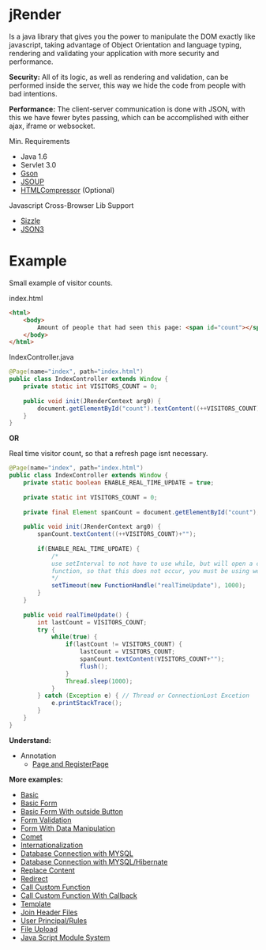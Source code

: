 jRender
=========
Is a java library that gives you the power to manipulate the DOM exactly like javascript, taking advantage of Object Orientation and language typing, rendering and validating your application with more security and performance.

**Security:**
All of its logic, as well as rendering and validation, can be performed inside the server, this way we hide the code from people with bad intentions.

**Performance:**
The client-server communication is done with JSON, with this we have fewer bytes passing, which can be accomplished with either ajax, iframe or websocket.

Min. Requirements
- Java 1.6
- Servlet 3.0
- [Gson](https://code.google.com/p/google-gson/)  
- [JSOUP](http://jsoup.org/)  
- [HTMLCompressor](https://code.google.com/p/htmlcompressor/) (Optional)  

Javascript Cross-Browser Lib Support
- [Sizzle](http://sizzlejs.com/)  
- [JSON3](http://bestiejs.github.io/json3/)


Example
========
Small example of visitor counts.

index.html
```html
<html>
	<body>
		Amount of people that had seen this page: <span id="count"></span>
	</body>
</html>
```

IndexController.java
```java
@Page(name="index", path="index.html")
public class IndexController extends Window {
	private static int VISITORS_COUNT = 0;
	
	public void init(JRenderContext arg0) {
		document.getElementById("count").textContent((++VISITORS_COUNT)+"");		
	}
}
```
**OR**

Real time visitor count, so that a refresh page isnt necessary.
```java
@Page(name="index", path="index.html")
public class IndexController extends Window {
	private static boolean ENABLE_REAL_TIME_UPDATE = true;	
	
	private static int VISITORS_COUNT = 0;
	
	private final Element spanCount = document.getElementById("count");
	
	public void init(JRenderContext arg0) {		
		spanCount.textContent((++VISITORS_COUNT)+"");		
		
		if(ENABLE_REAL_TIME_UPDATE) {
			/*
			use setInterval to not have to use while, but will open a connection in the time configured in the
			function, so that this does not occur, you must be using websocket-singleton.
			*/
			setTimeout(new FunctionHandle("realTimeUpdate"), 1000);
		}
	}
	
	public void realTimeUpdate() {
		int lastCount = VISITORS_COUNT;
		try {
			while(true) {
				if(lastCount != VISITORS_COUNT) {
					lastCount = VISITORS_COUNT;
					spanCount.textContent(VISITORS_COUNT+"");
					flush();
				}
				Thread.sleep(1000);
			}
		} catch (Exception e) { // Thread or ConnectionLost Excetion
			e.printStackTrace();
		}
	}
}
```

**Understand:**
- Annotation
	- [Page and RegisterPage](/understand/pageRegisterPage.md)

**More examples:**
- [Basic](/samples/basic.md)  
- [Basic Form ](/samples/formBasic.md)  
- [Basic Form With outside Button](/samples/formBasicWithOutsideButton.md)  
- [Form Validation](/samples/formValidation.md)  
- [Form With Data Manipulation](/samples/formWithManipulation.md)  
- [Comet](/samples/comet.md)  
- [Internationalization](/samples/internationalization.md)  
- [Database Connection with MYSQL](/samples/databaseConnection.md)  
- [Database Connection with MYSQL/Hibernate](/samples/customDatabaseConnectionHibernate.md)  
- [Replace Content](/samples/replaceContent.md)  
- [Redirect](/samples/redirect.md)  
- [Call Custom Function](/samples/callCustomFunction.md)  
- [Call Custom Function With Callback](/samples/callCustomFunctionWithCallbackFunction.md)  
- [Template](/samples/template.md)  
- [Join Header Files](/samples/joinHeaderFiles.md)  
- [User Principal/Rules](/samples/userPrincipalRules.md) 
- [File Upload](/samples/fileUpload.md)  
- [Java Script Module System](/samples/javaScriptModuleSystem.md)  
